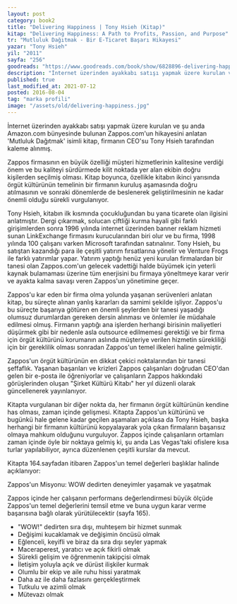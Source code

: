 ```yaml
---
layout: post  
category: book2  
title: "Delivering Happiness | Tony Hsieh (Kitap)"  
kitap: "Delivering Happiness: A Path to Profits, Passion, and Purpose"  
tr: "Mutluluk Dağıtmak - Bir E-Ticaret Başarı Hikayesi"  
yazar: "Tony Hsieh"  
yil: "2011"  
sayfa: "256"  
goodreads: "https://www.goodreads.com/book/show/6828896-delivering-happiness"
description: "İnternet üzerinden ayakkabı satışı yapmak üzere kurulan ve şu anda Amazon.com bünyesinde bulunan Zappos.com'un hikayesini anlatan 'Mutluluk Dağıtmak' isimli kitap, firmanın CEO'su Tony Hsieh tarafından kaleme alınmış."
published: true
last_modified_at: 2021-07-12
posted: 2016-08-04
tag: "marka profili"
image: "/assets/old/delivering-happiness.jpg"
---
```


İnternet üzerinden ayakkabı satışı yapmak üzere kurulan ve şu anda Amazon.com bünyesinde bulunan Zappos.com'un hikayesini anlatan 'Mutluluk Dağıtmak' isimli kitap, firmanın CEO'su Tony Hsieh tarafından kaleme alınmış.  
  
Zappos firmasının en büyük özelliği müşteri hizmetlerinin kalitesine verdiği önem ve bu kaliteyi sürdürmede kilit noktada yer alan ekibin doğru kişilerden seçilmiş olması. Kitap boyunca, özellikle kitabın ikinci yarısında örgüt kültürünün temelinin bir firmanın kuruluş aşamasında doğru atılmasının ve sonraki dönemlerde de beslenerek geliştirilmesinin ne kadar önemli olduğu sürekli vurgulanıyor.  
  
Tony Hsieh, kitabın ilk kısmında çocukluğundan bu yana ticarete olan ilgisini anlatmıştır. Dergi çıkarmak, solucan çiftliği kurma hayali gibi farklı girişimlerden sonra 1996 yılında internet üzerinden banner reklam hizmeti sunan LinkExchange firmasını kurucularından biri olur ve bu firma, 1998 yılında 100 çalışanı varken Microsoft tarafından satınalınır. Tony Hsieh, bu satıştan kazandığı para ile çeşitli yatırım fırsatlarına yönelir ve Venture Frogs ile farklı yatırımlar yapar. Yatırım yaptığı henüz yeni kurulan firmalardan bir tanesi olan Zappos.com'un gelecek vadettiği halde büyümek için yeterli kaynak bulamaması üzerine tüm enerjisini bu firmaya yöneltmeye karar verir ve ayakta kalma savaşı veren Zappos'un yönetimine geçer.  
  
Zappos'u kar eden bir firma olma yolunda yaşanan serüvenleri anlatan kitap, bu süreçte alınan yanlış kararları da samimi şekilde işliyor. Zappos'u bu süreçte başarıya götüren en önemli şeylerden bir tanesi yaşadığı olumsuz durumlardan gereken dersin alınması ve önlemler ile müdahale edilmesi olmuş. Firmanın yaptığı ana işlerden herhangi birisinin maliyetleri düşürmek gibi bir nedenle asla outsource edilmemesi gerektiği ve bir firma için örgüt kültürünü korumanın aslında müşteriye verilen hizmetin sürekliliği için bir gereklilik olması sonradan Zappos'un temel ilkeleri haline gelmiştir.  
  
Zappos'un örgüt kültürünün en dikkat çekici noktalarından bir tanesi şeffaflık. Yaşanan başarıları ve krizleri Zappos çalışanları doğrudan CEO'dan gelen bir e-posta ile öğreniyorlar ve çalışanların Zappos hakkındaki görüşlerinden oluşan "Şirket Kültürü Kitabı" her yıl düzenli olarak güncellenerek yayınlanıyor.  
  
Kitapta vurgulanan bir diğer nokta da, her firmanın örgüt kültürünün kendine has olması, zaman içinde gelişmesi. Kitapta Zappos'un kültürünü ve bugünkü hale gelene kadar geçilen aşamaları açıklasa da Tony Hsieh, başka herhangi bir firmanın kültürünü kopyalayarak yola çıkan firmaların başarısız olmaya mahkum olduğunu vurguluyor. Zappos içinde çalışanların ortamları zaman içinde öyle bir noktaya gelmiş ki, şu anda Las Vegas'taki ofislere kısa turlar yapılabiliyor, ayrıca düzenlenen çeşitli kurslar da mevcut.  
  
Kitapta 164.sayfadan itibaren Zappos'un temel değerleri başlıklar halinde açıklanıyor:  
  
Zappos'un Misyonu: WOW dedirten deneyimler yaşamak ve yaşatmak  
  
Zappos içinde her çalışanın performans değerlendirmesi büyük ölçüde Zappos'un temel değerlerini temsil etme ve buna uygun karar verme başarısına bağlı olarak yürütülecektir (sayfa 165).

-   "WOW!" dedirten sıra dışı, muhteşem bir hizmet sunmak
-   Değişimi kucaklamak ve değişimin öncüsü olmak
-   Eğlenceli, keyifli ve biraz da sıra dışı seyler yapmak
-   Maceraperest, yaratıcı ve açık fikirli olmak
-   Sürekli gelişim ve öğrenmenin takipçisi olmak
-   İletişim yoluyla açık ve dürüst ilişkiler kurmak
-   Olumlu bir ekip ve aile ruhu hissi yaratmak
-   Daha az ile daha fazlasını gerçekleştirmek
-   Tutkulu ve azimli olmak
-   Mütevazı olmak

